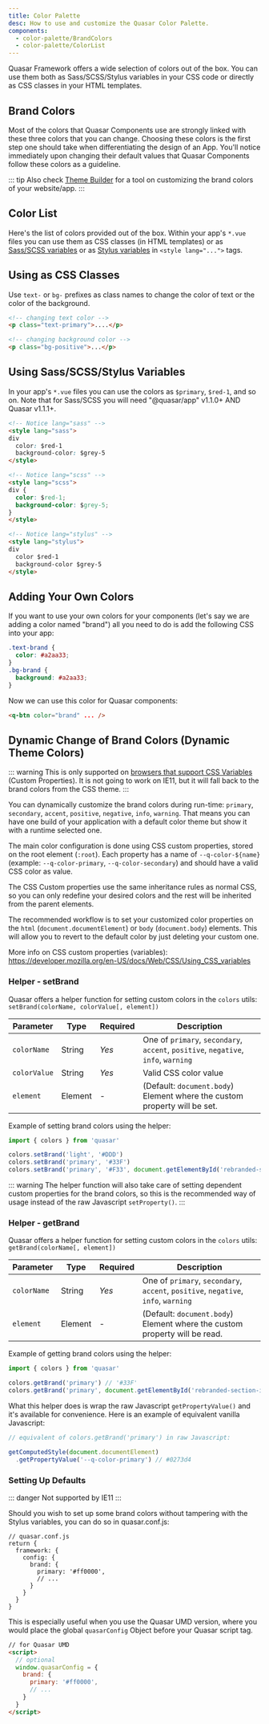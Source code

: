 ```yaml
---
title: Color Palette
desc: How to use and customize the Quasar Color Palette.
components:
  - color-palette/BrandColors
  - color-palette/ColorList
---
```

Quasar Framework offers a wide selection of colors out of the box. You can use them both as Sass/SCSS/Stylus variables in your CSS code or directly as CSS classes in your HTML templates.

## Brand Colors
Most of the colors that Quasar Components use are strongly linked with these three colors that you can change. Choosing these colors is the first step one should take when differentiating the design of an App. You'll notice immediately upon changing their default values that Quasar Components follow these colors as a guideline.

<brand-colors />

::: tip
Also check [Theme Builder](/style/theme-builder) for a tool on customizing the brand colors of your website/app.
:::

## Color List

Here's the list of colors provided out of the box. Within your app's `*.vue` files you can use them as CSS classes (in HTML templates) or as [Sass/SCSS variables](/style/sass-scss-variables) or as [Stylus variables](/style/stylus-variables) in `<style lang="...">` tags.

<color-list />

## Using as CSS Classes
Use `text-` or `bg-` prefixes as class names to change the color of text or the color of the background.

``` html
<!-- changing text color -->
<p class="text-primary">....</p>

<!-- changing background color -->
<p class="bg-positive">...</p>
```

## Using Sass/SCSS/Stylus Variables
In your app's `*.vue` files you can use the colors as `$primary`, `$red-1`, and so on. Note that for Sass/SCSS you will need "@quasar/app" v1.1.0+ AND Quasar v1.1.1+.

```html
<!-- Notice lang="sass" -->
<style lang="sass">
div
  color: $red-1
  background-color: $grey-5
</style>
```

```html
<!-- Notice lang="scss" -->
<style lang="scss">
div {
  color: $red-1;
  background-color: $grey-5;
}
</style>
```

```html
<!-- Notice lang="stylus" -->
<style lang="stylus">
div
  color $red-1
  background-color $grey-5
</style>
```

## Adding Your Own Colors
If you want to use your own colors for your components (let's say we are adding a color named "brand") all you need to do is add the following CSS into your app:

```css
.text-brand {
  color: #a2aa33;
}
.bg-brand {
  background: #a2aa33;
}
```

Now we can use this color for Quasar components:
```html
<q-btn color="brand" ... />
```


## Dynamic Change of Brand Colors (Dynamic Theme Colors)

::: warning
This is only supported on [browsers that support CSS Variables](https://caniuse.com/#feat=css-variables) (Custom Properties).
It is not going to work on IE11, but it will fall back to the brand colors from the CSS theme.
:::

You can dynamically customize the brand colors during run-time: `primary`, `secondary`, `accent`, `positive`, `negative`, `info`, `warning`. That means you can have one build of your application with a default color theme but show it with a runtime selected one.

The main color configuration is done using CSS custom properties, stored on the root element (`:root`). Each property has a name of `--q-color-${name}` (example: `--q-color-primary`, `--q-color-secondary`) and should have a valid CSS color as value.

The CSS Custom properties use the same inheritance rules as normal CSS, so you can only redefine your desired colors and the rest will be inherited from the parent elements.

The recommended workflow is to set your customized color properties on the `html` (`document.documentElement`) or `body` (`document.body`) elements. This will allow you to revert to the default color by just deleting your custom one.

More info on CSS custom properties (variables): https://developer.mozilla.org/en-US/docs/Web/CSS/Using_CSS_variables

### Helper - setBrand
Quasar offers a helper function for setting custom colors in the `colors` utils: `setBrand(colorName, colorValue[, element])`

| Parameter | Type | Required | Description |
| --- | --- | --- | --- |
| `colorName` | String | *Yes* | One of `primary`, `secondary`, `accent`, `positive`, `negative`, `info`, `warning` |
| `colorValue` | String | *Yes* | Valid CSS color value |
| `element` | Element | - | (Default: `document.body`) Element where the custom property will be set. |

Example of setting brand colors using the helper:

```js
import { colors } from 'quasar'

colors.setBrand('light', '#DDD')
colors.setBrand('primary', '#33F')
colors.setBrand('primary', '#F33', document.getElementById('rebranded-section-id'))
```

::: warning
The helper function will also take care of setting dependent custom properties for the brand colors, so this is the recommended way of usage instead of the raw Javascript `setProperty()`.
:::

### Helper - getBrand
Quasar offers a helper function for setting custom colors in the `colors` utils: `getBrand(colorName[, element])`

| Parameter | Type | Required | Description |
| --- | --- | --- | --- |
| `colorName` | String | *Yes* | One of `primary`, `secondary`, `accent`, `positive`, `negative`, `info`, `warning` |
| `element` | Element | - | (Default: `document.body`) Element where the custom property will be read. |

Example of getting brand colors using the helper:

```js
import { colors } from 'quasar'

colors.getBrand('primary') // '#33F'
colors.getBrand('primary', document.getElementById('rebranded-section-id'))
```

What this helper does is wrap the raw Javascript `getPropertyValue()` and it's available for convenience. Here is an example of equivalent vanilla Javascript:

```js
// equivalent of colors.getBrand('primary') in raw Javascript:

getComputedStyle(document.documentElement)
  .getPropertyValue('--q-color-primary') // #0273d4
```

### Setting Up Defaults
::: danger
Not supported by IE11
:::

Should you wish to set up some brand colors without tampering with the Stylus variables, you can do so in quasar.conf.js:

```
// quasar.conf.js
return {
  framework: {
    config: {
      brand: {
        primary: '#ff0000',
        // ...
      }
    }
  }
}
```

This is especially useful when you use the Quasar UMD version, where you would place the global `quasarConfig` Object before your Quasar script tag.

```html
// for Quasar UMD
<script>
  // optional
  window.quasarConfig = {
    brand: {
      primary: '#ff0000',
      // ...
    }
  }
</script>
```
